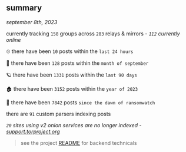 
## summary
_september 8th, 2023_

currently tracking `158` groups across `283` relays & mirrors - _`112` currently online_

⏲ there have been `10` posts within the `last 24 hours`

🦈 there have been `128` posts within the `month of september`

🪐 there have been `1331` posts within the `last 90 days`

🏚 there have been `3152` posts within the `year of 2023`

🦕 there have been `7842` posts `since the dawn of ransomwatch`

there are `91` custom parsers indexing posts

_`20` sites using v2 onion services are no longer indexed - [support.torproject.org](https://support.torproject.org/onionservices/v2-deprecation/)_

> see the project [README](https://github.com/joshhighet/ransomwatch#ransomwatch--) for backend technicals
